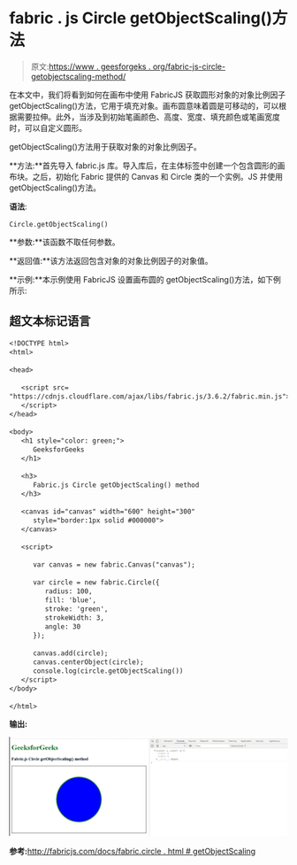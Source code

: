 # fabric . js Circle getObjectScaling()方法

> 原文:[https://www . geesforgeks . org/fabric-js-circle-getobjectscaling-method/](https://www.geeksforgeeks.org/fabric-js-circle-getobjectscaling-method/)

在本文中，我们将看到如何在画布中使用 FabricJS 获取圆形对象的对象比例因子 getObjectScaling()方法，它用于填充对象。画布圆意味着圆是可移动的，可以根据需要拉伸。此外，当涉及到初始笔画颜色、高度、宽度、填充颜色或笔画宽度时，可以自定义圆形。

getObjectScaling()方法用于获取对象的对象比例因子。

**方法:**首先导入 fabric.js 库。导入库后，在主体标签中创建一个包含圆形的画布块。之后，初始化 Fabric 提供的 Canvas 和 Circle 类的一个实例。JS 并使用 getObjectScaling()方法。

**语法**:

```
Circle.getObjectScaling()
```

**参数:**该函数不取任何参数。

**返回值:**该方法返回包含对象的对象比例因子的对象值。

**示例:**本示例使用 FabricJS 设置画布圆的 getObjectScaling()方法，如下例所示:

## 超文本标记语言

```
<!DOCTYPE html> 
<html> 

<head> 

   <script src= 
"https://cdnjs.cloudflare.com/ajax/libs/fabric.js/3.6.2/fabric.min.js"> 
   </script> 
</head> 

<body> 
   <h1 style="color: green;"> 
      GeeksforGeeks 
   </h1> 

   <h3> 
      Fabric.js Circle getObjectScaling() method 
   </h3> 

   <canvas id="canvas" width="600" height="300"
      style="border:1px solid #000000"> 
   </canvas> 

   <script> 

      var canvas = new fabric.Canvas("canvas"); 

      var circle = new fabric.Circle({ 
         radius: 100, 
         fill: 'blue', 
         stroke: 'green', 
         strokeWidth: 3, 
         angle: 30 
      }); 

      canvas.add(circle); 
      canvas.centerObject(circle); 
      console.log(circle.getObjectScaling())
   </script> 
</body> 

</html>
```

**输出:**

![](img/10538369d7b480bfc4987bed1bafc5b9.png)

**参考:**[http://fabricjs.com/docs/fabric.circle . html # getObjectScaling](http://fabricjs.com/docs/fabric.Circle.html#getObjectScaling)